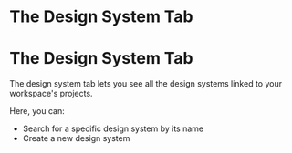 # The Design System Tab ​


# The Design System Tab ​

The design system tab lets you see all the design systems linked to your workspace's projects.

Here, you can:

- Search for a specific design system by its name
- Create a new design system



